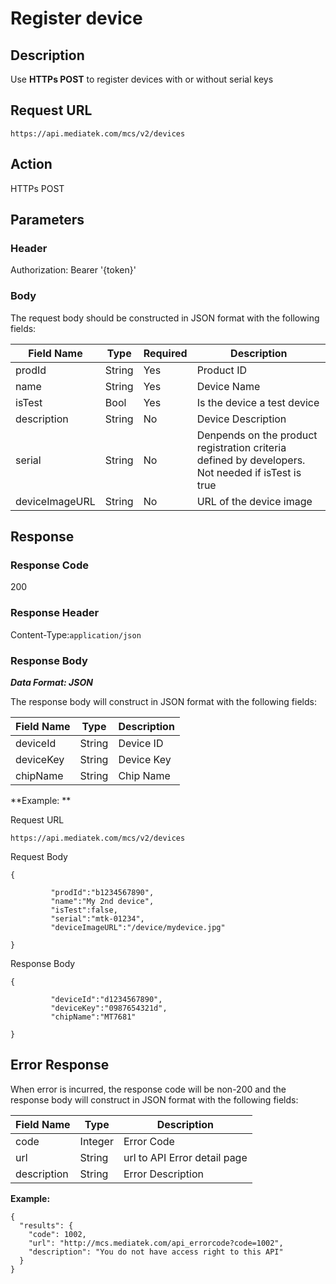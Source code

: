 # Register device

## Description

Use **HTTPs POST** to register devices with or without serial keys

## Request URL

```
https://api.mediatek.com/mcs/v2/devices

```

## Action
HTTPs POST

## Parameters

### Header

Authorization: Bearer '{token}'

### Body
The request body should be constructed in JSON format with the following fields:

| Field Name | Type | Required |Description|
| --- | --- | --- | --- |
| prodId | String | Yes | Product ID |
| name | String | Yes | Device Name |
| isTest | Bool | Yes | Is the device a test device |
| description | String | No | Device Description |
| serial | String | No | Denpends on the product registration criteria defined by developers. Not needed if isTest is true |
| deviceImageURL | String | No | URL of the device image |




## Response

### Response Code
200

### Response Header

Content-Type:`application/json`
### Response Body

***Data Format: JSON***

The response body will construct in JSON format with the following fields:

| Field Name | Type |Description|
| --- | --- | --- |
| deviceId | String | Device ID |
| deviceKey | String | Device Key |
| chipName | String | Chip Name |

**Example: **

Request URL
```
https://api.mediatek.com/mcs/v2/devices
```

Request Body

```
{

         "prodId":"b1234567890",
         "name":"My 2nd device",
         "isTest":false,
         "serial":"mtk-01234",
         "deviceImageURL":"/device/mydevice.jpg"

}
```

Response Body

```
{

         "deviceId":"d1234567890",
         "deviceKey":"0987654321d",
         "chipName":"MT7681"

}
```

## Error Response

When error is incurred, the response code will be non-200 and the response body will construct in JSON format with the following fields:

| Field Name | Type |Description|
| --- | --- | --- |
| code | Integer | Error Code |
| url | String | url to API Error detail page |
| description | String | Error Description |

**Example:**

```
{
  "results": {
    "code": 1002,
    "url": "http://mcs.mediatek.com/api_errorcode?code=1002",
    "description": "You do not have access right to this API"
  }
}
```
